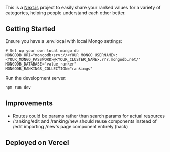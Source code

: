 This is a [Next.js](https://nextjs.org) project to easily share your ranked values for a variety of categories, helping people understand each other better.

## Getting Started

Ensure you have a .env.local with local Mongo settings:

```
# Set up your own local mongo db
MONGODB_URI="mongodb+srv://<YOUR_MONGO_USERNAME>:<YOUR_MONGO_PASSWORD>@<YOUR_CLUSTER_NAME>.???.mongodb.net/"
MONGODB_DATABASE="value_ranker"
MONGODB_RANKINGS_COLLECTION="rankings"
```

Run the development server:

```bash
npm run dev
```

## Improvements

- Routes could be params rather than search params for actual resources
- /ranking/edit and /ranking/new should reuse components instead of /edit importing /new's page component entirely (hack)

## Deployed on Vercel
